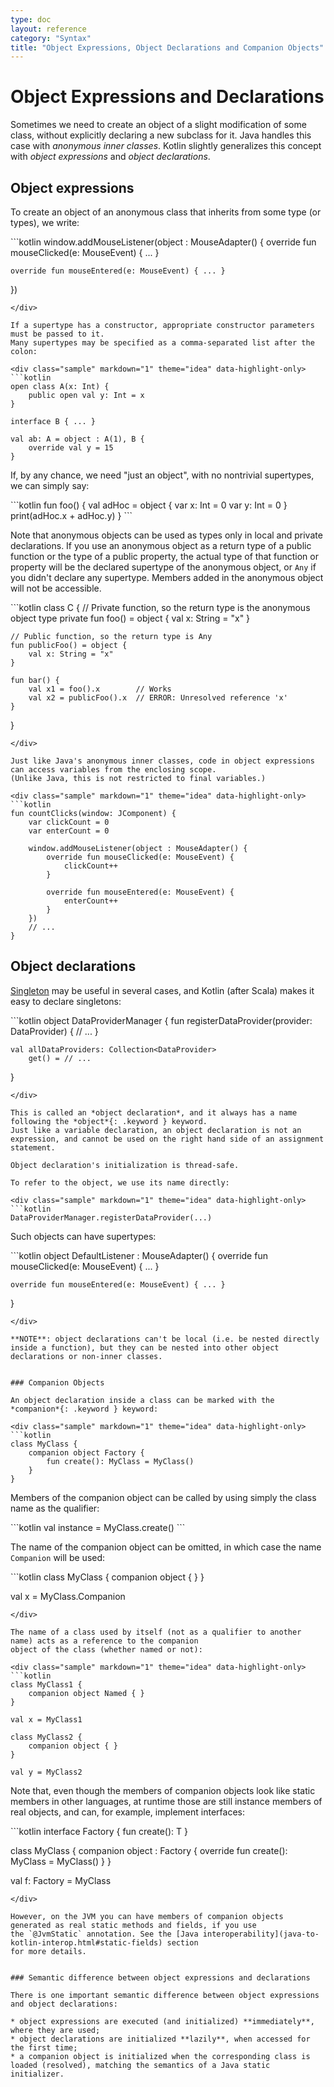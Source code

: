 ```yaml
---
type: doc
layout: reference
category: "Syntax"
title: "Object Expressions, Object Declarations and Companion Objects"
---
```


# Object Expressions and Declarations

Sometimes we need to create an object of a slight modification of some class, without explicitly declaring a new subclass for it.
Java handles this case with *anonymous inner classes*.
Kotlin slightly generalizes this concept with *object expressions* and *object declarations*.

## Object expressions

To create an object of an anonymous class that inherits from some type (or types), we write:

<div class="sample" markdown="1" theme="idea" data-highlight-only>
```kotlin
window.addMouseListener(object : MouseAdapter() {
    override fun mouseClicked(e: MouseEvent) { ... }

    override fun mouseEntered(e: MouseEvent) { ... }
})
```
</div>

If a supertype has a constructor, appropriate constructor parameters must be passed to it.
Many supertypes may be specified as a comma-separated list after the colon:

<div class="sample" markdown="1" theme="idea" data-highlight-only>
```kotlin
open class A(x: Int) {
    public open val y: Int = x
}

interface B { ... }

val ab: A = object : A(1), B {
    override val y = 15
}
```
</div>

If, by any chance, we need "just an object", with no nontrivial supertypes, we can simply say:

<div class="sample" markdown="1" theme="idea" data-highlight-only>
```kotlin
fun foo() {
    val adHoc = object {
        var x: Int = 0
        var y: Int = 0
    }
    print(adHoc.x + adHoc.y)
}
```
</div>

Note that anonymous objects can be used as types only in local and private declarations. If you use an anonymous object as a
return type of a public function or the type of a public property, the actual type of that function or property
will be the declared supertype of the anonymous object, or `Any` if you didn't declare any supertype. Members added
in the anonymous object will not be accessible.

<div class="sample" markdown="1" theme="idea" data-highlight-only>
```kotlin
class C {
    // Private function, so the return type is the anonymous object type
    private fun foo() = object {
        val x: String = "x"
    }

    // Public function, so the return type is Any
    fun publicFoo() = object {
        val x: String = "x"
    }

    fun bar() {
        val x1 = foo().x        // Works
        val x2 = publicFoo().x  // ERROR: Unresolved reference 'x'
    }
}
```
</div>

Just like Java's anonymous inner classes, code in object expressions can access variables from the enclosing scope.
(Unlike Java, this is not restricted to final variables.)

<div class="sample" markdown="1" theme="idea" data-highlight-only>
```kotlin
fun countClicks(window: JComponent) {
    var clickCount = 0
    var enterCount = 0

    window.addMouseListener(object : MouseAdapter() {
        override fun mouseClicked(e: MouseEvent) {
            clickCount++
        }

        override fun mouseEntered(e: MouseEvent) {
            enterCount++
        }
    })
    // ...
}
```
</div>

## Object declarations

[Singleton](http://en.wikipedia.org/wiki/Singleton_pattern) may be useful in several cases,
and Kotlin (after Scala) makes it easy to declare singletons:

<div class="sample" markdown="1" theme="idea" data-highlight-only>
```kotlin
object DataProviderManager {
    fun registerDataProvider(provider: DataProvider) {
        // ...
    }

    val allDataProviders: Collection<DataProvider>
        get() = // ...
}
```
</div>

This is called an *object declaration*, and it always has a name following the *object*{: .keyword } keyword.
Just like a variable declaration, an object declaration is not an expression, and cannot be used on the right hand side of an assignment statement.

Object declaration's initialization is thread-safe.

To refer to the object, we use its name directly:

<div class="sample" markdown="1" theme="idea" data-highlight-only>
```kotlin
DataProviderManager.registerDataProvider(...)
```
</div>

Such objects can have supertypes:

<div class="sample" markdown="1" theme="idea" data-highlight-only>
```kotlin
object DefaultListener : MouseAdapter() {
    override fun mouseClicked(e: MouseEvent) { ... }

    override fun mouseEntered(e: MouseEvent) { ... }
}
```
</div>

**NOTE**: object declarations can't be local (i.e. be nested directly inside a function), but they can be nested into other object declarations or non-inner classes.


### Companion Objects

An object declaration inside a class can be marked with the *companion*{: .keyword } keyword:

<div class="sample" markdown="1" theme="idea" data-highlight-only>
```kotlin
class MyClass {
    companion object Factory {
        fun create(): MyClass = MyClass()
    }
}
```
</div>

Members of the companion object can be called by using simply the class name as the qualifier:

<div class="sample" markdown="1" theme="idea" data-highlight-only>
```kotlin
val instance = MyClass.create()
```
</div>

The name of the companion object can be omitted, in which case the name `Companion` will be used:

<div class="sample" markdown="1" theme="idea" data-highlight-only>
```kotlin
class MyClass {
    companion object { }
}

val x = MyClass.Companion
```
</div>

The name of a class used by itself (not as a qualifier to another name) acts as a reference to the companion
object of the class (whether named or not):

<div class="sample" markdown="1" theme="idea" data-highlight-only>
```kotlin
class MyClass1 {
    companion object Named { }
}

val x = MyClass1

class MyClass2 {
    companion object { }
}

val y = MyClass2
```
</div>

Note that, even though the members of companion objects look like static members in other languages, at runtime those
are still instance members of real objects, and can, for example, implement interfaces:

<div class="sample" markdown="1" theme="idea" data-highlight-only>
```kotlin
interface Factory<T> {
    fun create(): T
}

class MyClass {
    companion object : Factory<MyClass> {
        override fun create(): MyClass = MyClass()
    }
}

val f: Factory<MyClass> = MyClass
```
</div>

However, on the JVM you can have members of companion objects generated as real static methods and fields, if you use
the `@JvmStatic` annotation. See the [Java interoperability](java-to-kotlin-interop.html#static-fields) section
for more details.


### Semantic difference between object expressions and declarations

There is one important semantic difference between object expressions and object declarations:

* object expressions are executed (and initialized) **immediately**, where they are used;
* object declarations are initialized **lazily**, when accessed for the first time;
* a companion object is initialized when the corresponding class is loaded (resolved), matching the semantics of a Java static initializer.
